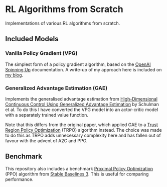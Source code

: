 # RL Algorithms from Scratch

Implementations of various RL algorithms from scratch.

## Included Models

### Vanilla Policy Gradient (VPG)

The simplest form of a policy gradient algorithm, based on the [OpenAI Spinning
Up](https://spinningup.openai.com/en/latest/spinningup/rl_intro3.html)
documentation. A write-up of my approach here is included on [my
blog](https://medium.com/@alancooney/vanilla-policy-gradient-from-scratch-3c9ebb4de441).

### Generalized Advantage Estimation (GAE)

Implements the generalised advantage estimation from 
[High-Dimensional Continuous Control Using Generalized Advantage
Estimation](https://arxiv.org/abs/1506.02438) by Schulman et al. To do this I
have converted the VPG model into an actor-critic model with a separately
trained value function. 

Note that this differs from the original paper, which
applied GAE to a [Trust Region Policy
Optimization](https://arxiv.org/abs/1502.05477) (TRPO) algorithm instead. The
choice was made to do this as TRPO adds unnecessary complexity here and has
fallen out of favour with the advent of A2C and PPO.

## Benchmark

This repository also includes a benchmark [Proximal Policy
Optimization](https://arxiv.org/abs/1707.06347) (PPO) algorithm
from [Stable Baselines
3](https://stable-baselines3.readthedocs.io/en/master/modules/ppo.html). This is
useful for comparing performance.
